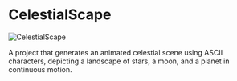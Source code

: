 # CelestialScape
![CelestialScape](https://github.com/exponeciale/CelestialScape/assets/132215795/3a89f591-8bc7-400b-a895-528ababfecc2)

A project that generates an animated celestial scene using ASCII characters, depicting a landscape of stars, a moon, and a planet in continuous motion.
